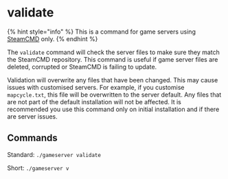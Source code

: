 # validate

{% hint style="info" %}
This is a command for game servers using [SteamCMD](../steamcmd/) only.
{% endhint %}

The `validate` command will check the server files to make sure they match the SteamCMD repository. This command is useful if game server files are deleted, corrupted or SteamCMD is failing to update.

Validation will overwrite any files that have been changed. This may cause issues with customised servers. For example, if you customise `mapcycle.txt`, this file will be overwritten to the server default. Any files that are not part of the default installation will not be affected. It is recommended you use this command only on initial installation and if there are server issues.

## Commands

Standard: `./gameserver validate`

Short: `./gameserver v`

